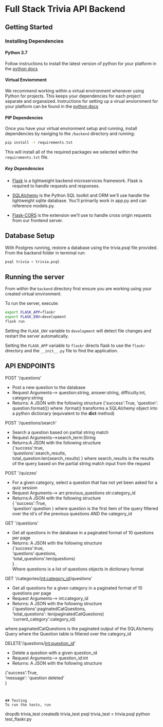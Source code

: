 # Full Stack Trivia API Backend

## Getting Started

### Installing Dependencies

#### Python 3.7

Follow instructions to install the latest version of python for your platform in the [python docs](https://docs.python.org/3/using/unix.html#getting-and-installing-the-latest-version-of-python)

#### Virtual Enviornment

We recommend working within a virtual environment whenever using Python for projects. This keeps your dependencies for each project separate and organaized. Instructions for setting up a virual enviornment for your platform can be found in the [python docs](https://packaging.python.org/guides/installing-using-pip-and-virtual-environments/)

#### PIP Dependencies

Once you have your virtual environment setup and running, install dependencies by naviging to the `/backend` directory and running:

```bash
pip install -r requirements.txt
```

This will install all of the required packages we selected within the `requirements.txt` file.

##### Key Dependencies

- [Flask](http://flask.pocoo.org/)  is a lightweight backend microservices framework. Flask is required to handle requests and responses.

- [SQLAlchemy](https://www.sqlalchemy.org/) is the Python SQL toolkit and ORM we'll use handle the lightweight sqlite database. You'll primarily work in app.py and can reference models.py.

- [Flask-CORS](https://flask-cors.readthedocs.io/en/latest/#) is the extension we'll use to handle cross origin requests from our frontend server.

## Database Setup
With Postgres running, restore a database using the trivia.psql file provided. From the backend folder in terminal run:
```bash
psql trivia < trivia.psql
```

## Running the server

From within the `backend` directory first ensure you are working using your created virtual environment.

To run the server, execute:

```bash
export FLASK_APP=flaskr
export FLASK_ENV=development
flask run
```

Setting the `FLASK_ENV` variable to `development` will detect file changes and restart the server automatically.

Setting the `FLASK_APP` variable to `flaskr` directs flask to use the `flaskr` directory and the `__init__.py` file to find the application.




## API ENDPOINTS

POST '/questions'
- Post a new question to the database
- Request Arguments--> question:string, answer:string, difficulty:int, category:string
- Returns: A JSON with the following structure
{'success':True,
'question': question.format()} where .format() transforms a SQLAlchemy object
into a python dictionary (equivalent to the __dict__ method)

POST '/questions/search'
- Search a question based on partial string match
- Request Arguments-->search_term:String
- Returns:A JSON with the following structure <br/>
{'success':true,  
'questions':search_results,  
total_question:len(search_results) 
} 
where search_results is the results of the query based on the partial string match input from the request

POST '/quizzes'
- For a given category, select a question that has not yet been asked for a quiz session
- Request Arguments--> arr:previous_questions str:category_id
- Returns:A JSON with the following structure <br/>
{
  'success':True,  
  'question':question 
}
where question is the first item of the query filtered over the id's of the previous questions AND the category_id

GET '/questions' 
- Get all questions in the database in a paginated format of 10 questions per page 
- Returns: A JSON with the following structure<br/>
{'success':true,    
'questions':questions,    
'total_questions':len(questions)  
} .  
Where questions is a list of questions objects in dictionary format


GET '/categories/<int:category_id>/questions'
- Get all questions for a given category in a paginated format of 10 questions per page 
- Request Arguments--> int:category_id 
- Returns: A JSON with the following structure<br/>
{'questions':paginatedCatQuestions,     
'total_questions': len(paginatedCatQuestions)   
'current_category':category_id} 

where paginatedCatQuestions is the paginated output of the SQLAlchemy Query where the Question table is filtered over the category_id

DELETE'/questions/<int:question_id>'   
- Delete a question with a given question_id   
- Request Arguments--> question_id:int   
- Returns: A JSON with the following structure <br/> 

{'success':True,    
'message': 'question deleted'  
}


```


## Testing
To run the tests, run
```
dropdb trivia_test
createdb trivia_test
psql trivia_test < trivia.psql
python test_flaskr.py
```
